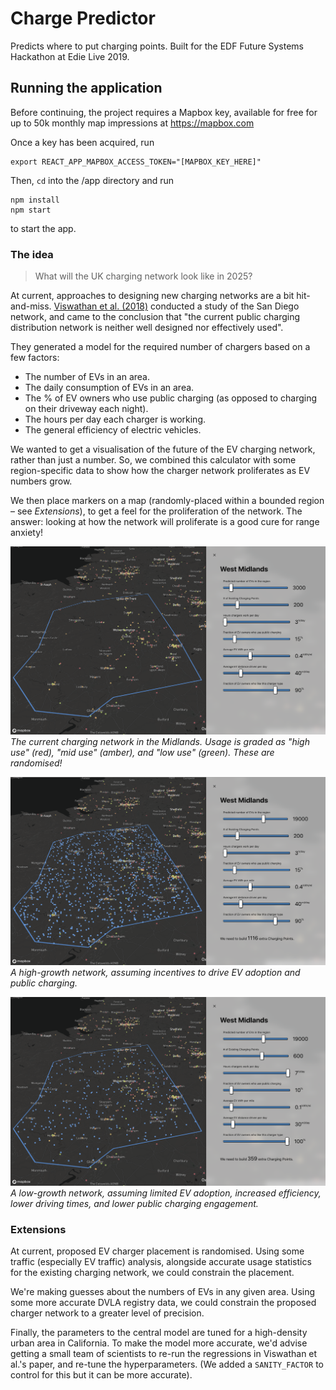 # Charge Predictor

Predicts where to put charging points. Built for the EDF Future Systems Hackathon at Edie Live 2019.

## Running the application

Before continuing, the project requires a Mapbox key, available for free for up to 50k monthly map impressions at https://mapbox.com

Once a key has been acquired, run
```
export REACT_APP_MAPBOX_ACCESS_TOKEN="[MAPBOX_KEY_HERE]"
```

Then, `cd` into the /app directory and run
```
npm install
npm start
```
to start the app.

### The idea

> What will the UK charging network look like in 2025?

At current, approaches to designing new charging networks are a bit hit-and-miss. [Viswathan et al. (2018)](https://link.springer.com/content/pdf/10.1186%2Fs12544-018-0322-8.pdf) conducted a study of the San Diego network, and came to the conclusion that "the current public charging distribution network is neither well designed nor effectively used".

They generated a model for the required number of chargers based on a few factors:

- The number of EVs in an area.
- The daily consumption of EVs in an area.
- The % of EV owners who use public charging (as opposed to charging on their driveway each night).
- The hours per day each charger is working.
- The general efficiency of electric vehicles.

We wanted to get a visualisation of the future of the EV charging network, rather than just a number. So, we combined this calculator with some region-specific data to show how the charger network proliferates as EV numbers grow.

We then place markers on a map (randomly-placed within a bounded region – see _Extensions_), to get a feel for the proliferation of the network. The answer: looking at how the network will proliferate is a good cure for range anxiety!

![The current charging network in the Midlands](./images/existing.png)
_The current charging network in the Midlands. Usage is graded as "high use" (red), "mid use" (amber), and "low use" (green). These are randomised!_

![A high-growth charging network by ~2025](./images/high-growth.png)
_A high-growth network, assuming incentives to drive EV adoption and public charging._

![A low-growth charging network by ~2025](./images/low-growth.png)
_A low-growth network, assuming limited EV adoption, increased efficiency, lower driving times, and lower public charging engagement._

### Extensions

At current, proposed EV charger placement is randomised. Using some traffic (especially EV traffic) analysis, alongside accurate usage statistics for the existing charging network, we could constrain the placement.

We're making guesses about the numbers of EVs in any given area. Using some more accurate DVLA registry data, we could constrain the proposed charger network to a greater level of precision.

Finally, the parameters to the central model are tuned for a high-density urban area in California. To make the model more accurate, we'd advise getting a small team of scientists to re-run the regressions in Viswathan et al.'s paper, and re-tune the hyperparameters. (We added a `SANITY_FACTOR` to control for this but it can be more accurate).